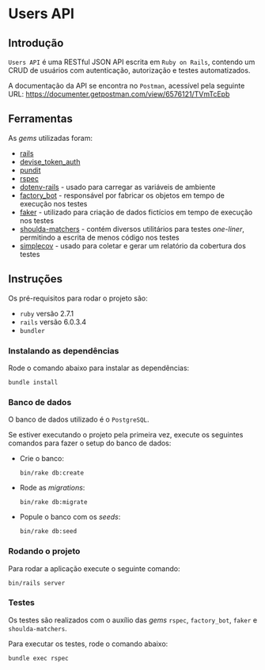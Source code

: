 # Users API

## Introdução

`Users API` é uma RESTful JSON API escrita em `Ruby on Rails`, contendo um CRUD de usuários com autenticação, autorização e testes automatizados.

A documentação da API se encontra no `Postman`, acessível pela seguinte URL: <https://documenter.getpostman.com/view/6576121/TVmTcEpb>

## Ferramentas

As *gems* utilizadas foram:

- [rails](https://github.com/rails/rails)
- [devise_token_auth](https://github.com/lynndylanhurley/devise_token_auth)
- [pundit](https://github.com/varvet/pundit)
- [rspec](https://github.com/rspec/rspec-rails)
- [dotenv-rails](https://github.com/bkeepers/dotenv) - usado para carregar as variáveis de ambiente
- [factory_bot](https://github.com/thoughtbot/factory_bot_rails) - responsável por fabricar os objetos em tempo de execução nos testes
- [faker](https://github.com/faker-ruby/faker) - utilizado para criação de dados fictícios em tempo de execução nos testes
- [shoulda-matchers](https://github.com/thoughtbot/shoulda-matchers) - contém diversos utilitários para testes *one-liner*, permitindo a escrita de menos código nos testes
- [simplecov](https://github.com/simplecov-ruby/simplecov) - usado para coletar e gerar um relatório da cobertura dos testes

## Instruções

Os pré-requisitos para rodar o projeto são:
- `ruby` versão 2.7.1
- `rails` versão 6.0.3.4
- `bundler`

### Instalando as dependências

Rode o comando abaixo para instalar as dependências:

```
bundle install
```

### Banco de dados

O banco de dados utilizado é o `PostgreSQL`.

Se estiver executando o projeto pela primeira vez, execute os seguintes comandos para fazer o setup do banco de dados:

- Crie o banco:
    
    ```
    bin/rake db:create
    ```

- Rode as *migrations*:

    ```
    bin/rake db:migrate
    ```

- Popule o banco com os *seeds*:

    ```
    bin/rake db:seed
    ```

### Rodando o projeto

Para rodar a aplicação execute o seguinte comando:

```
bin/rails server
```

### Testes
Os testes são realizados com o auxílio das *gems* `rspec`, `factory_bot`, `faker` e `shoulda-matchers`.

Para executar os testes, rode o comando abaixo:
```
bundle exec rspec
```
